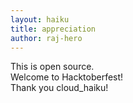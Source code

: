 ```yaml
---
layout: haiku
title: appreciation
author: raj-hero
---
```


This is open source.<br>
Welcome to Hacktoberfest!<br>
Thank you cloud_haiku!<br>
